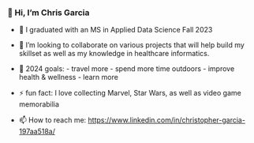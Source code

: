 ### 👋 Hi, I’m Chris Garcia

- 🌱 I graduated with an MS in Applied Data Science Fall 2023
- 💞️ I’m looking to collaborate on various projects that will help build my skillset as well as my knowledge in healthcare informatics.
- 🥅 2024 goals:
      - travel more
      - spend more time outdoors
      - improve health & wellness
      - learn more

- ⚡️ fun fact: I love collecting Marvel, Star Wars, as well as video game memorabilia 
- 📫 How to reach me: https://www.linkedin.com/in/christopher-garcia-197aa518a/

<!---
ChrisGarciaDS/ChrisGarciaDS is a ✨ special ✨ repository because its `README.md` (this file) appears on your GitHub profile.
You can click the Preview link to take a look at your changes.
--->
